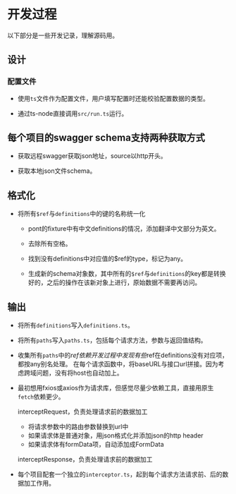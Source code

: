 # 开发过程

以下部分是一些开发记录，理解源码用。

## 设计

### 配置文件

* 使用`ts`文件作为配置文件，用户填写配置时还能校验配置数据的类型。

* 通过ts-node直接调用`src/run.ts`运行。

## 每个项目的swagger schema支持两种获取方式

* 获取远程swagger获取json地址，source以http开头。

* 获取本地json文件schema。

## 格式化

* 将所有`$ref`与`definitions`中的键的名称统一化

  * pont的fixture中有中文definitions的情况，添加翻译中文部分为英文。

  * 去除所有空格。

  * 找到没有definitions中对应值的$ref的type，标记为any。

  * 生成新的schema对象数，其中所有的`$ref`与`definitions`的key都是转换好的，之后的操作在该新对象上进行，原始数据不需要再访问。

## 输出

* 将所有`definitions`写入`definitions.ts`。

* 将所有`paths`写入`paths.ts`，包括每个请求方法，参数与返回值结构。

* 收集所有`paths`中的$ref依赖
  开发过程中发现有些$ref在definitions没有对应项，都按any别名处理。
  在每个请求函数中，将baseURL与接口url拼接。因为考虑跨域问题，没有将host也自动加上。

* 最初想用fxios或axios作为请求库，但感觉尽量少依赖工具，直接用原生`fetch`依赖更少。

   interceptRequest，负责处理请求前的数据加工
   * 将请求参数中的路由参数替换到url中
   * 如果请求体是普通对象，用json格式化并添加json的http header
   * 如果请求体有formData项，自动添加成FormData

   interceptResponse，负责处理请求前的数据加工

* 每个项目配套一个独立的`interceptor.ts`，起到每个请求方法请求前、后的数据加工作用。
